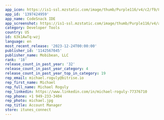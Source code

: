 ```yaml
---
app_icon: https://is1-ssl.mzstatic.com/image/thumb/Purple116/v4/c2/f9/81/c2f981cc-941c-d636-14d0-f8f1f34362dd/AppIcon-0-0-1x_U007epad-0-85-220.png/1024x1024bb.png
app_id: '1397424959'
app_name: CodeSnack IDE
app_screenshot: https://is1-ssl.mzstatic.com/image/thumb/Purple116/v4/a8/b3/02/a8b3026a-05ae-c239-2664-721a8c2a6a31/a8f6d910-dc15-4cd5-8eb5-35305ce34886_1.jpg/1242x2688bb.png
category: Developer Tools
country: US
id: 63k1AwTq-wzj
language: en
most_recent_release: '2023-12-24T00:00:00'
publisher_id: '1142567045'
publisher_name: Mobibean, LLC
rank: '18'
release_count_in_past_year: '32'
release_count_in_past_year_category: 4
release_count_in_past_year_top_in_category: 19
rep_email: michael.roguly@bitrise.io
rep_first_name: Michael
rep_full_name: Michael Roguly
rep_linkedin: https://www.linkedin.com/in/michael-roguly-77376710
rep_phone: +1 949-233-3404
rep_photo: michael.jpg
rep_title: Account Manager
store: itunes_connect
---
```

